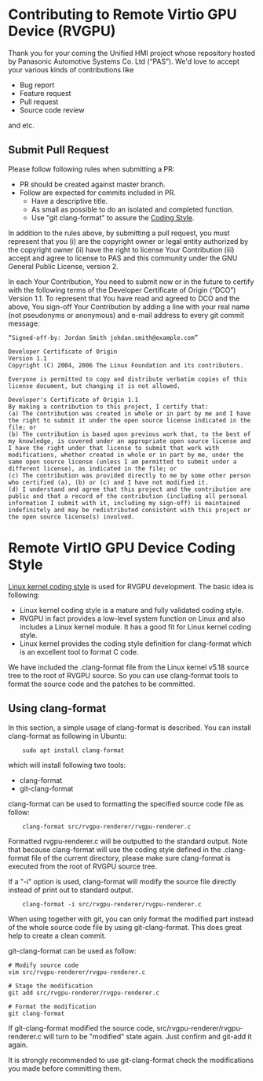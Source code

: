 # Contributing to Remote Virtio GPU Device (RVGPU)

Thank you for your coming the Unified HMI project whose repository hosted by
Panasonic Automotive Systems Co. Ltd (“PAS”). We'd love to accept your various
kinds of contributions like

- Bug report
- Feature request
- Pull request
- Source code review

and etc.


## Submit Pull Request

Please follow following rules when submitting a PR:

- PR should be created against master branch.
- Follow are expected for commits included in PR.
  - Have a descriptive title.
  - As small as possible to do an isolated and completed function.
  - Use "git clang-format" to assure the [Coding Style](documentation/coding-style.md).

In addition to the rules above, by submitting a pull request, you must
represent that you (i) are the copyright owner or legal entity authorized by
the copyright owner (ii)  have the right to license Your Contribution (iii)
accept and agree to license to PAS and this community under the GNU General Public License, version 2.

In each Your Contribution, You need to submit now or in the future to certify
with the following terms of the Developer Certificate of Origin (“DCO”) Version 1.1.
To represent that You have read and agreed to DCO and the above, You
sign-off Your Contribution by adding a line with your real name (not pseudonyms
or anonymous) and e-mail address to every git commit message:

	“Signed-off-by: Jordan Smith johdan.smith@example.com”


```
Developer Certificate of Origin
Version 1.1
Copyright (C) 2004, 2006 The Linux Foundation and its contributors.

Everyone is permitted to copy and distribute verbatim copies of this license document, but changing it is not allowed.

Developer's Certificate of Origin 1.1
By making a contribution to this project, I certify that:
(a) The contribution was created in whole or in part by me and I have the right to submit it under the open source license indicated in the file; or
(b) The contribution is based upon previous work that, to the best of my knowledge, is covered under an appropriate open source license and I have the right under that license to submit that work with modifications, whether created in whole or in part by me, under the same open source license (unless I am permitted to submit under a different license), as indicated in the file; or
(c) The contribution was provided directly to me by some other person who certified (a), (b) or (c) and I have not modified it.
(d) I understand and agree that this project and the contribution are public and that a record of the contribution (including all personal information I submit with it, including my sign-off) is maintained indefinitely and may be redistributed consistent with this project or the open source license(s) involved.

```

# Remote VirtIO GPU Device Coding Style

[Linux kernel coding style](https://www.kernel.org/doc/html/v5.18/process/coding-style.html) is used for RVGPU development. The basic idea is following:

* Linux kernel coding style is a mature and fully validated coding style.
* RVGPU in fact provides a low-level system function on Linux and also includes
  a Linux kernel module. It has a good fit for Linux kernel coding style.
* Linux kernel provides the coding style definition for clang-format which is
  an excellent tool to format C code.

We have included the .clang-format file from the Linux kernel v5.18 source tree
to the root of RVGPU source. So you can use clang-format tools to format the
source code and the patches to be committed.

## Using clang-format

In this section, a simple usage of clang-format is described. You can install
clang-format as following in Ubuntu:

```
	sudo apt install clang-format
```

which will install following two tools:

* clang-format
* git-clang-format

clang-format can be used to formatting the specified source code file as follow:

```
	clang-format src/rvgpu-renderer/rvgpu-renderer.c
```

Formatted rvgpu-renderer.c will be outputted to the standard output. Note that
because clang-format will use the coding style defined in the .clang-format
file of the current directory, please make sure clang-format is executed from
the root of RVGPU source tree.

If a "-i" option is used, clang-format will modify the source file directly
instead of print out to standard output.

```
	clang-format -i src/rvgpu-renderer/rvgpu-renderer.c
```

When using together with git, you can only format the modified part instead of
the whole source code file by using git-clang-format. This does great help to
create a clean commit.

git-clang-format can be used as follow:

    # Modify source code
    vim src/rvgpu-renderer/rvgpu-renderer.c

    # Stage the modification
    git add src/rvgpu-renderer/rvgpu-renderer.c

    # Format the modification
    git clang-format

If git-clang-format modified the source code,
src/rvgpu-renderer/rvgpu-renderer.c will turn to be "modified" state again.
Just confirm and git-add it again.

It is strongly recommended to use git-clang-format check the modifications you
made before committing them.
